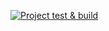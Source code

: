 [![Project test & build](https://github.com/OxeoH/Beuty/actions/workflows/main.yml/badge.svg)](https://github.com/OxeoH/Beuty/actions/workflows/main.yml)
